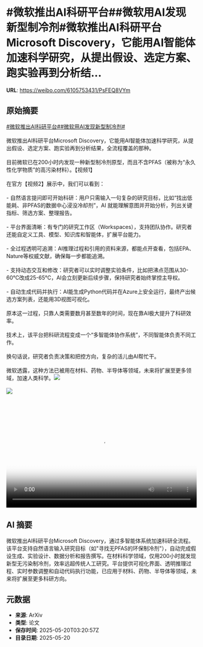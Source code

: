 # #微软推出AI科研平台##微软用AI发现新型制冷剂#微软推出AI科研平台Microsoft Discovery，它能用AI智能体加速科学研究，从提出假设、选定方案、跑实验再到分析结...

**URL**: https://weibo.com/6105753431/PsFEQ8VYm

## 原始摘要

<a href="https://m.weibo.cn/search?containerid=231522type%3D1%26t%3D10%26q%3D%23%E5%BE%AE%E8%BD%AF%E6%8E%A8%E5%87%BAAI%E7%A7%91%E7%A0%94%E5%B9%B3%E5%8F%B0%23&amp;extparam=%23%E5%BE%AE%E8%BD%AF%E6%8E%A8%E5%87%BAAI%E7%A7%91%E7%A0%94%E5%B9%B3%E5%8F%B0%23" data-hide=""><span class="surl-text">#微软推出AI科研平台#</span></a><a href="https://m.weibo.cn/search?containerid=231522type%3D1%26t%3D10%26q%3D%23%E5%BE%AE%E8%BD%AF%E7%94%A8AI%E5%8F%91%E7%8E%B0%E6%96%B0%E5%9E%8B%E5%88%B6%E5%86%B7%E5%89%82%23&amp;extparam=%23%E5%BE%AE%E8%BD%AF%E7%94%A8AI%E5%8F%91%E7%8E%B0%E6%96%B0%E5%9E%8B%E5%88%B6%E5%86%B7%E5%89%82%23" data-hide=""><span class="surl-text">#微软用AI发现新型制冷剂#</span></a><br><br>微软推出AI科研平台Microsoft Discovery，它能用AI智能体加速科学研究，从提出假设、选定方案、跑实验再到分析结果，全流程覆盖的那种。<br><br>目前微软已在200小时内发现一种新型制冷剂原型，而且不含PFAS（被称为“永久性化学物质”的高污染材料）。【视频1】<br><br>在官方【视频2】展示中，我们可以看到：<br><br>- 自然语言提问即可开始科研：用户只需输入一句复杂的研究目标，比如“找出低能耗、非PFAS的数据中心浸没冷却剂”，AI 就能理解意图并开始分析，列出关键指标、筛选方案、整理报告。<br><br>- 平台界面清晰：有专门的研究工作区（Workspaces），支持团队协作。研究者还能自定义工具、模型、知识库和智能体，扩展平台能力。<br><br>- 全过程透明可追溯：AI推理过程和引用的资料来源，都能点开查看，包括EPA、Nature等权威文献，确保每一步都能追溯。<br><br>- 支持动态交互和修改：研究者可以实时调整实验条件，比如把沸点范围从30-60℃改成25-65℃，AI会立刻更新后续步骤，保持研究者始终掌控主导权。<br><br>- 自动生成代码并执行：AI能生成Python代码并在Azure上安全运行，最终产出候选方案列表，还能用3D视图可视化。<br><br>原本这一过程，只靠人类需要数月甚至数年的时间，现在靠AI极大提升了科研效率。<br><br>技术上，该平台把科研流程变成一个“多智能体协作系统”，不同智能体负责不同工作。<br><br>换句话说，研究者负责决策和把控方向，复杂的活儿由AI帮忙干。<br><br>微软透露，这种方法已被用在材料、药物、半导体等领域，未来将扩展至更多领域，加速人类科学。<img style="" src="https://tvax4.sinaimg.cn/large/006Fd7o3ly1i1lryx23wej30zk0k03yr.jpg" referrerpolicy="no-referrer"><br><br><img style="" src="https://tvax3.sinaimg.cn/large/006Fd7o3ly1i1lryzijspj30zk0k03za.jpg" referrerpolicy="no-referrer"><br><br><br clear="both"><div style="clear: both"></div><video controls="controls" poster="https://tvax4.sinaimg.cn/orj480/006Fd7o3ly1i1lryx4h8ej30zk0k03yr.jpg" style="width: 100%"><source src="https://f.video.weibocdn.com/o0/TlMkYebPlx08oo4sqb3W01041200leDA0E010.mp4?label=mp4_720p&amp;template=1280x720.25.0&amp;ori=0&amp;ps=1CwnkDw1GXwCQx&amp;Expires=1747714632&amp;ssig=JdkI0TdtSP&amp;KID=unistore,video"><source src="https://f.video.weibocdn.com/o0/CEkfoWYjlx08oo4s4PZC01041200abf50E010.mp4?label=mp4_hd&amp;template=852x480.25.0&amp;ori=0&amp;ps=1CwnkDw1GXwCQx&amp;Expires=1747714632&amp;ssig=7ZrU9IKh4o&amp;KID=unistore,video"><source src="https://f.video.weibocdn.com/o0/JpOZYXvxlx08oo4rXLL2010412006bY00E010.mp4?label=mp4_ld&amp;template=640x360.25.0&amp;ori=0&amp;ps=1CwnkDw1GXwCQx&amp;Expires=1747714632&amp;ssig=YGziLydVgk&amp;KID=unistore,video"><p>视频无法显示，请前往<a href="https://video.weibo.com/show?fid=1034%3A5168332987629613" target="_blank" rel="noopener noreferrer">微博视频</a>观看。</p></video>

## AI 摘要

微软推出AI科研平台Microsoft Discovery，通过多智能体系统加速科研全流程。该平台支持自然语言输入研究目标（如"寻找无PFAS的环保制冷剂"），自动完成假设生成、实验设计、数据分析和报告撰写。在材料科学领域，仅用200小时就发现新型无污染制冷剂，效率远超传统人工研究。平台提供可视化界面、透明推理过程、实时参数调整和自动代码执行功能，已应用于材料、药物、半导体等领域，未来将扩展至更多科研方向。

## 元数据

- **来源**: ArXiv
- **类型**: 论文
- **保存时间**: 2025-05-20T03:20:57Z
- **目录日期**: 2025-05-20
